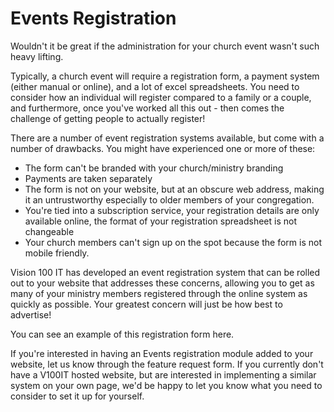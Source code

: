 Events Registration
===========

Wouldn't it be great if the administration for your church event wasn't such heavy lifting.

Typically, a church event will require a registration form, a payment system (either manual or online), and a lot of excel spreadsheets. You need to consider how an individual will register compared to a family or a couple, and furthermore, once you've worked all this out - then comes the challenge of getting people to actually register!

There are a number of event registration systems available, but come with a number of drawbacks. You might have experienced one or more of these:
* The form can't be branded with your church/ministry branding
* Payments are taken separately
* The form is not on your website, but at an obscure web address, making it an untrustworthy especially to older members of your congregation.
* You're tied into a subscription service, your registration details are only available online, the format of your registration spreadsheet is not changeable
* Your church members can't sign up on the spot because the form is not mobile friendly.

Vision 100 IT has developed an event registration system that can be rolled out to your website that addresses these concerns, allowing you to get as many of your ministry members registered through the online system as quickly as possible. Your greatest concern will just be how best to advertise!

You can see an example of this registration form here.

If you're interested in having an Events registration module added to your website, let us know through the feature request form. If you currently don't have a V100IT hosted website, but are interested in implementing a similar system on your own page, we'd be happy to let you know what you need to consider to set it up for yourself.
